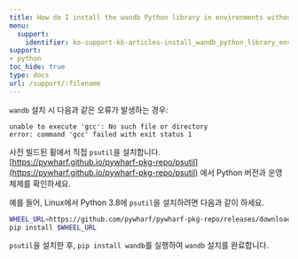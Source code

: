 ```yaml
---
title: How do I install the wandb Python library in environments without gcc?
menu:
  support:
    identifier: ko-support-kb-articles-install_wandb_python_library_environments_without_gcc
support:
- python
toc_hide: true
type: docs
url: /support/:filename
---
```


`wandb` 설치 시 다음과 같은 오류가 발생하는 경우:

```
unable to execute 'gcc': No such file or directory
error: command 'gcc' failed with exit status 1
```

사전 빌드된 휠에서 직접 `psutil`을 설치합니다. [https://pywharf.github.io/pywharf-pkg-repo/psutil](https://pywharf.github.io/pywharf-pkg-repo/psutil) 에서 Python 버전과 운영 체제를 확인하세요.

예를 들어, Linux에서 Python 3.8에 `psutil`을 설치하려면 다음과 같이 하세요.

```bash
WHEEL_URL=https://github.com/pywharf/pywharf-pkg-repo/releases/download/psutil-5.7.0-cp38-cp38-manylinux2010_x86_64.whl#sha256=adc36dabdff0b9a4c84821ef5ce45848f30b8a01a1d5806316e068b5fd669c6d
pip install $WHEEL_URL
```

`psutil`을 설치한 후, `pip install wandb`를 실행하여 `wandb` 설치를 완료합니다.
